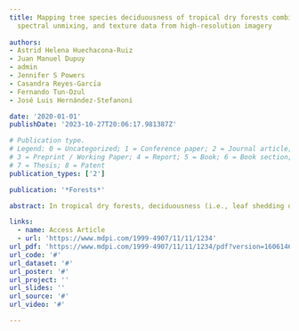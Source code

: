 ```yaml
---
title: Mapping tree species deciduousness of tropical dry forests combining reflectance,
  spectral unmixing, and texture data from high-resolution imagery
  
authors:
- Astrid Helena Huechacona-Ruiz
- Juan Manuel Dupuy
- admin
- Jennifer S Powers
- Casandra Reyes-Garcı́a
- Fernando Tun-Dzul
- José Luis Hernández-Stefanoni

date: '2020-01-01'
publishDate: '2023-10-27T20:06:17.981387Z'

# Publication type.
# Legend: 0 = Uncategorized; 1 = Conference paper; 2 = Journal article;
# 3 = Preprint / Working Paper; 4 = Report; 5 = Book; 6 = Book section;
# 7 = Thesis; 8 = Patent
publication_types: ['2']

publication: '*Forests*'

abstract: In tropical dry forests, deciduousness (i.e., leaf shedding during the dry season) is an important adaptation of plants to cope with water limitation, which helps trees adjust to seasonal drought. Deciduousness is also a critical factor determining the timing and duration of carbon fixation rates, and affecting energy, water, and carbon balance. Therefore, quantifying deciduousness is vital to understand important ecosystem processes in tropical dry forests. The aim of this study was to map tree species deciduousness in three types of tropical dry forests along a precipitation gradient in the Yucatan Peninsula using Sentinel-2 imagery. We propose an approach that combines reflectance of visible and near-infrared bands, normalized difference vegetation index (NDVI), spectral unmixing deciduous fraction, and several texture metrics to estimate the spatial distribution of tree species deciduousness. Deciduousness in the study area was highly variable and decreased along the precipitation gradient, while the spatial variation in deciduousness among sites followed an inverse pattern, ranging from 91.5 to 43.3% and from 3.4 to 9.4% respectively from the northwest to the southeast of the peninsula. Most of the variation in deciduousness was predicted jointly by spectral variables and texture metrics, but texture metrics had a higher exclusive contribution. Moreover, including texture metrics as independent variables increased the variance of deciduousness explained by the models from R2 = 0.56 to R2 = 0.60 and the root mean square error (RMSE) was reduced from 16.9% to 16.2%. We present the first spatially continuous deciduousness map of the three most important vegetation types in the Yucatan Peninsula using high-resolution imagery.

links:
  - name: Access Article
  - url: 'https://www.mdpi.com/1999-4907/11/11/1234'
url_pdf: 'https://www.mdpi.com/1999-4907/11/11/1234/pdf?version=1606146933'
url_code: '#'
url_dataset: '#'
url_poster: '#'
url_project: ''
url_slides: ''
url_source: '#'
url_video: '#'

---
```

